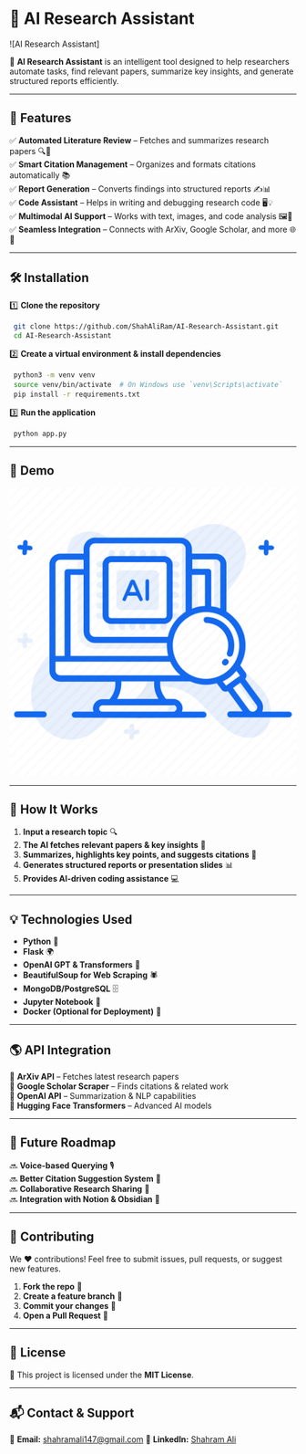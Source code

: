 # 🤖 AI Research Assistant

![AI Research Assistant]

🚀 **AI Research Assistant** is an intelligent tool designed to help researchers automate tasks, find relevant papers, summarize key insights, and generate structured reports efficiently.

---

## 📌 Features

✅ **Automated Literature Review** – Fetches and summarizes research papers 🔍📄  
✅ **Smart Citation Management** – Organizes and formats citations automatically 📚  
✅ **Report Generation** – Converts findings into structured reports ✍️📊  
✅ **Code Assistant** – Helps in writing and debugging research code 🖥️💡  
✅ **Multimodal AI Support** – Works with text, images, and code analysis 🖼️📝  
✅ **Seamless Integration** – Connects with ArXiv, Google Scholar, and more 🌐🔗

---

## 🛠️ Installation

1️⃣ **Clone the repository**
```bash
 git clone https://github.com/ShahAliRam/AI-Research-Assistant.git
 cd AI-Research-Assistant
```

2️⃣ **Create a virtual environment & install dependencies**
```bash
 python3 -m venv venv
 source venv/bin/activate  # On Windows use `venv\Scripts\activate`
 pip install -r requirements.txt
```

3️⃣ **Run the application**
```bash
 python app.py
```

---

## 🎥 Demo

![Demo](docs/logo.webp)

---

## 🚀 How It Works

1. **Input a research topic** 🔍  
2. **The AI fetches relevant papers & key insights** 📄  
3. **Summarizes, highlights key points, and suggests citations** 📝  
4. **Generates structured reports or presentation slides** 📊  
5. **Provides AI-driven coding assistance** 💻

---

## 💡 Technologies Used

- **Python** 🐍
- **Flask** 🌍
- **OpenAI GPT & Transformers** 🤖
- **BeautifulSoup for Web Scraping** 🕷️
- **MongoDB/PostgreSQL** 🗄️
- **Jupyter Notebook** 📓
- **Docker (Optional for Deployment)** 🐳

---

## 🌎 API Integration

🔹 **ArXiv API** – Fetches latest research papers  
🔹 **Google Scholar Scraper** – Finds citations & related work  
🔹 **OpenAI API** – Summarization & NLP capabilities  
🔹 **Hugging Face Transformers** – Advanced AI models

---

## 📄 Future Roadmap

🔜 **Voice-based Querying** 🎙️  
🔜 **Better Citation Suggestion System** 📑  
🔜 **Collaborative Research Sharing** 👥  
🔜 **Integration with Notion & Obsidian** 📝  

---

## 🤝 Contributing

We ❤️ contributions! Feel free to submit issues, pull requests, or suggest new features.

1. **Fork the repo** 🍴
2. **Create a feature branch** 🌱
3. **Commit your changes** 🎯
4. **Open a Pull Request** 🚀

---

## 📜 License

📝 This project is licensed under the **MIT License**.

---

## 📬 Contact & Support

📧 **Email:** shahramali147@gmail.com
💼 **LinkedIn:** [Shahram Ali](https://www.linkedin.com/in/shahram-ali-8abbbb167/)  
